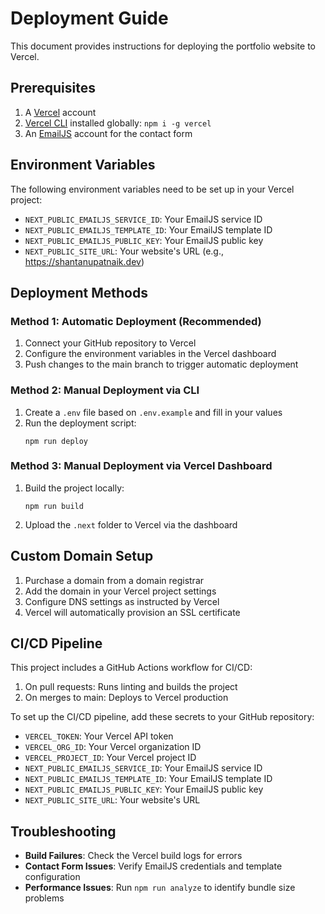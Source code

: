 # Deployment Guide

This document provides instructions for deploying the portfolio website to Vercel.

## Prerequisites

1. A [Vercel](https://vercel.com) account
2. [Vercel CLI](https://vercel.com/docs/cli) installed globally: `npm i -g vercel`
3. An [EmailJS](https://www.emailjs.com/) account for the contact form

## Environment Variables

The following environment variables need to be set up in your Vercel project:

- `NEXT_PUBLIC_EMAILJS_SERVICE_ID`: Your EmailJS service ID
- `NEXT_PUBLIC_EMAILJS_TEMPLATE_ID`: Your EmailJS template ID
- `NEXT_PUBLIC_EMAILJS_PUBLIC_KEY`: Your EmailJS public key
- `NEXT_PUBLIC_SITE_URL`: Your website's URL (e.g., https://shantanupatnaik.dev)

## Deployment Methods

### Method 1: Automatic Deployment (Recommended)

1. Connect your GitHub repository to Vercel
2. Configure the environment variables in the Vercel dashboard
3. Push changes to the main branch to trigger automatic deployment

### Method 2: Manual Deployment via CLI

1. Create a `.env` file based on `.env.example` and fill in your values
2. Run the deployment script:
   ```
   npm run deploy
   ```

### Method 3: Manual Deployment via Vercel Dashboard

1. Build the project locally:
   ```
   npm run build
   ```
2. Upload the `.next` folder to Vercel via the dashboard

## Custom Domain Setup

1. Purchase a domain from a domain registrar
2. Add the domain in your Vercel project settings
3. Configure DNS settings as instructed by Vercel
4. Vercel will automatically provision an SSL certificate

## CI/CD Pipeline

This project includes a GitHub Actions workflow for CI/CD:

1. On pull requests: Runs linting and builds the project
2. On merges to main: Deploys to Vercel production

To set up the CI/CD pipeline, add these secrets to your GitHub repository:

- `VERCEL_TOKEN`: Your Vercel API token
- `VERCEL_ORG_ID`: Your Vercel organization ID
- `VERCEL_PROJECT_ID`: Your Vercel project ID
- `NEXT_PUBLIC_EMAILJS_SERVICE_ID`: Your EmailJS service ID
- `NEXT_PUBLIC_EMAILJS_TEMPLATE_ID`: Your EmailJS template ID
- `NEXT_PUBLIC_EMAILJS_PUBLIC_KEY`: Your EmailJS public key
- `NEXT_PUBLIC_SITE_URL`: Your website's URL

## Troubleshooting

- **Build Failures**: Check the Vercel build logs for errors
- **Contact Form Issues**: Verify EmailJS credentials and template configuration
- **Performance Issues**: Run `npm run analyze` to identify bundle size problems